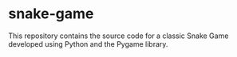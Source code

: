 # snake-game
This repository contains the source code for a classic Snake Game developed using Python and the Pygame library.
